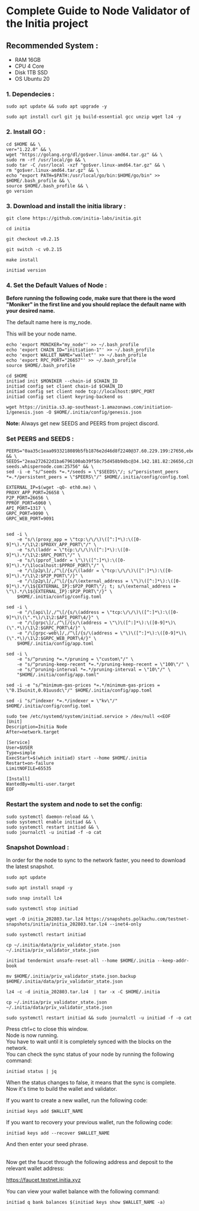 
<h1>Complete Guide to Node Validator of the Initia project</h1>
<h2>Recommended System :</h2>
<ul>
<li>RAM 16GB</li>
<li>CPU 4 Core</li>
<li>Disk 1TB SSD</li>
<li>OS Ubuntu 20</li>
</ul>

<h3>1. Dependecies :</h3>

```
sudo apt update && sudo apt upgrade -y
```
```
sudo apt install curl git jq build-essential gcc unzip wget lz4 -y
```

<h3>2. Install GO :</h3>

```
cd $HOME && \
ver="1.22.0" && \
wget "https://golang.org/dl/go$ver.linux-amd64.tar.gz" && \
sudo rm -rf /usr/local/go && \
sudo tar -C /usr/local -xzf "go$ver.linux-amd64.tar.gz" && \
rm "go$ver.linux-amd64.tar.gz" && \
echo "export PATH=$PATH:/usr/local/go/bin:$HOME/go/bin" >> $HOME/.bash_profile && \
source $HOME/.bash_profile && \
go version
```

<h3>3. Download and install the initia library :</h3>

```
git clone https://github.com/initia-labs/initia.git
```

```
cd initia
```

```
git checkout v0.2.15
```

```
git switch -c v0.2.15
```

```
make install
```

```
initiad version
```

<h3>4. Set the Default Values of Node :</h3>

<p><strong>Before running the following code, make sure that there is the word "Moniker" in the first line and you should replace the default name with your desired name.</strong></p>
<p>The default name here is my_node.</p>
<p>This will be your node name.</p>

```
echo 'export MONIKER="my_node"' >> ~/.bash_profile
echo 'export CHAIN_ID="initiation-1"' >> ~/.bash_profile
echo 'export WALLET_NAME="wallet"' >> ~/.bash_profile
echo 'export RPC_PORT="26657"' >> ~/.bash_profile  
source $HOME/.bash_profile
```

```
cd $HOME
initiad init $MONIKER --chain-id $CHAIN_ID
initiad config set client chain-id $CHAIN_ID
initiad config set client node tcp://localhost:$RPC_PORT
initiad config set client keyring-backend os
```

```
wget https://initia.s3.ap-southeast-1.amazonaws.com/initiation-1/genesis.json -O $HOME/.initia/config/genesis.json
```

<strong>Note: </strong> Always get new SEEDS and PEERS from project discord.

<H3>Set PEERS and SEEDS :</H3>

```
PEERS="0aa35c1eaa0933218089b5fb1876e2d46d8f2240@37.60.229.199:27656,ebefecfd04824cfbd674bd4c0fcfd9315aadc210@103.170.155.158:27656,f9c8aa40fc2dad2c379316e33e4e855a0b40b2c7@109.199.109.89:27656,d5519e378247dfb61dfe90652d1fe3e2b3005a5b@65.109.68.190:17956,7e07c1d69e3f726d985614728c601b759f008e52@213.199.57.83:27656,818637c0b4fa7d9ced2283a4853b3f33fc55bb2d@95.111.224.8:26656,57fd42ad4b6d70868e645f17d846d7a6833404a9@194.180.188.44:27656,fc37e22ae9405cf00a775a014366d428376e47b3@37.27.48.77:29656,4701e15068475260a267aabe9b4df8addbb1f992@144.91.79.216:26656,96a259e4cbcde828faed933179784614cd0ea8d1@185.130.226.218:27656,bb37fee58e592edbe8acb627be937d9d17f0ef59@129.146.80.192:27656,6c47bb7c20367964f79755be5bfd4a06c50bae5a@159.89.11.119:27656,7b8ef017be344d202f65628281f5a166dafb6ec0@213.199.34.19:27656,14a53cee4fded2635149228e92b7a752971c40fb@185.130.226.121:27656,616900b4fc44040e4539821fa986ddb85b6f7b87@77.237.238.175:27656,7a98741ef8f7f42113779ccd952635b5a43a7d4f@192.3.128.80:27656,4f9b24bbe1d8a108f4f856d4125a7a6457b1b8cd@142.132.199.231:27656,a1de81504903d857695804f34e5bc1c1b9fc734a@84.46.242.232:27656,9fb117a08ac24032bca52914bb089e0a8df5a239@185.130.227.28:27656,fc935f2f3e3cfebef7d73abc9958a46b308366f4@109.199.122.112:27656,fe19d84d88e615dc100bac74dd743400b4d082d1@195.26.249.58:27656" && \
SEEDS="2eaa272622d1ba6796100ab39f58c75d458b9dbc@34.142.181.82:26656,c28827cb96c14c905b127b92065a3fb4cd77d7f6@testnet-seeds.whispernode.com:25756" && \
sed -i -e "s/^seeds *=.*/seeds = \"$SEEDS\"/; s/^persistent_peers *=.*/persistent_peers = \"$PEERS\"/" $HOME/.initia/config/config.toml
```

```
EXTERNAL_IP=$(wget -qO- eth0.me) \
PROXY_APP_PORT=26658 \
P2P_PORT=26656 \
PPROF_PORT=6060 \
API_PORT=1317 \
GRPC_PORT=9090 \
GRPC_WEB_PORT=9091
```

```

sed -i \
    -e "s/\(proxy_app = \"tcp:\/\/\)\([^:]*\):\([0-9]*\).*/\1\2:$PROXY_APP_PORT\"/" \
    -e "s/\(laddr = \"tcp:\/\/\)\([^:]*\):\([0-9]*\).*/\1\2:$RPC_PORT\"/" \
    -e "s/\(pprof_laddr = \"\)\([^:]*\):\([0-9]*\).*/\1localhost:$PPROF_PORT\"/" \
    -e "/\[p2p\]/,/^\[/{s/\(laddr = \"tcp:\/\/\)\([^:]*\):\([0-9]*\).*/\1\2:$P2P_PORT\"/}" \
    -e "/\[p2p\]/,/^\[/{s/\(external_address = \"\)\([^:]*\):\([0-9]*\).*/\1${EXTERNAL_IP}:$P2P_PORT\"/; t; s/\(external_address = \"\).*/\1${EXTERNAL_IP}:$P2P_PORT\"/}" \
    $HOME/.initia/config/config.toml
```

```
sed -i \
    -e "/\[api\]/,/^\[/{s/\(address = \"tcp:\/\/\)\([^:]*\):\([0-9]*\)\(\".*\)/\1\2:$API_PORT\4/}" \
    -e "/\[grpc\]/,/^\[/{s/\(address = \"\)\([^:]*\):\([0-9]*\)\(\".*\)/\1\2:$GRPC_PORT\4/}" \
    -e "/\[grpc-web\]/,/^\[/{s/\(address = \"\)\([^:]*\):\([0-9]*\)\(\".*\)/\1\2:$GRPC_WEB_PORT\4/}" \
    $HOME/.initia/config/app.toml
```

```
sed -i \
    -e "s/^pruning *=.*/pruning = \"custom\"/" \
    -e "s/^pruning-keep-recent *=.*/pruning-keep-recent = \"100\"/" \
    -e "s/^pruning-interval *=.*/pruning-interval = \"10\"/" \
    "$HOME/.initia/config/app.toml"
```

```
sed -i -e "s/^minimum-gas-prices *=.*/minimum-gas-prices = \"0.15uinit,0.01uusdc\"/" $HOME/.initia/config/app.toml
```

```
sed -i "s/^indexer *=.*/indexer = \"kv\"/" $HOME/.initia/config/config.toml
```

```
sudo tee /etc/systemd/system/initiad.service > /dev/null <<EOF
[Unit]
Description=Initia Node
After=network.target

[Service]
User=$USER
Type=simple
ExecStart=$(which initiad) start --home $HOME/.initia
Restart=on-failure
LimitNOFILE=65535

[Install]
WantedBy=multi-user.target
EOF
```

<h3>Restart the system and node to set the config:</h3>

```
sudo systemctl daemon-reload && \
sudo systemctl enable initiad && \
sudo systemctl restart initiad && \
sudo journalctl -u initiad -f -o cat
```

<h3>Snapshot Download :</h3>
In order for the node to sync to the network faster, you need to download the latest snapshot.

```
sudo apt update
```

```
sudo apt install snapd -y
```

```
sudo snap install lz4
```

```
sudo systemctl stop initiad
```

```
wget -O initia_202803.tar.lz4 https://snapshots.polkachu.com/testnet-snapshots/initia/initia_202803.tar.lz4 --inet4-only
```

```
sudo systemctl restart initiad
```

```
cp ~/.initia/data/priv_validator_state.json  ~/.initia/priv_validator_state.json
```

```
initiad tendermint unsafe-reset-all --home $HOME/.initia --keep-addr-book
```

```
mv $HOME/.initia/priv_validator_state.json.backup $HOME/.initia/data/priv_validator_state.json
```

```
lz4 -c -d initia_202803.tar.lz4  | tar -x -C $HOME/.initia
```

```
cp ~/.initia/priv_validator_state.json  ~/.initia/data/priv_validator_state.json
```

```
sudo systemctl restart initiad && sudo journalctl -u initiad -f -o cat
```

Press ctrl+c to close this window. </br>
Node is now running.</br>
You have to wait until it is completely synced with the blocks on the network.</br>
You can check the sync status of your node by running the following command:

```
initiad status | jq
```

When the status changes to false, it means that the sync is complete. </br>
Now it's time to build the wallet and validator.</br>

If you want to create a new wallet, run the following code:

```
initiad keys add $WALLET_NAME
```

If you want to recovery your previous wallet, run the following code:

```
initiad keys add --recover $WALLET_NAME
```

And then enter your seed phrase. </br></br>

Now get the faucet through the following address and deposit to the relevant wallet address:

<a href="https://faucet.testnet.initia.xyz">https://faucet.testnet.initia.xyz</a> </br>

You can view your wallet balance with the following command:

```
initiad q bank balances $(initiad keys show $WALLET_NAME -a)
```
